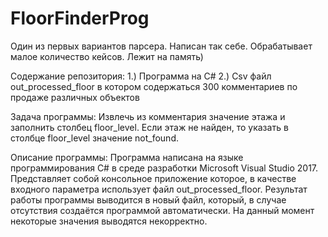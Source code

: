 # FloorFinderProg

Один из первых вариантов парсера. Написан так себе. Обрабатывает малое количество кейсов.
Лежит на память)

Содержание репозитория:
1.) Программа на C#
2.) Сsv файл out_processed_floor в котором содержаться 300 комментариев по продаже различных объектов

Задача программы:
Извлечь из комментария значение этажа и заполнить столбец floor_level. Если этаж не найден, то указать в столбце floor_level значение not_found.

Описание программы:
Программа написана на языке программирования C# в среде разработки Microsoft Visual Studio 2017. Представляет собой консольное приложение которое, в качестве входного параметра использует файл out_processed_floor. Результат работы программы выводится в новый файл, который, в случае отсутствия создаётся программой автоматически. На данный момент некоторые значения выводятся некорректно. 
